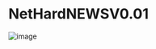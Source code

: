 # NetHardNEWSV0.01
![image](http://github.com/popo1379/NetHardNEWSV0.01/raw/master/images_folder/20170228_162912.mp4_1488270823.gif)
